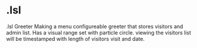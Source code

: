 # .lsl
.lsl Greeter
Making a menu configureable greeter that stores visitors and admin list. Has a visual range set with particle circle. viewing the visitors list will be timestamped with length of visitors visit and date.

